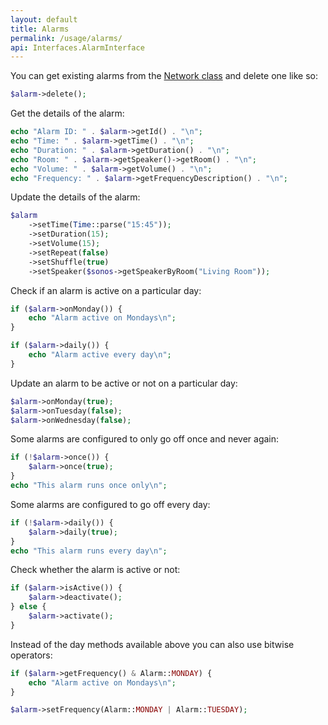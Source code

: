 ```yaml
---
layout: default
title: Alarms
permalink: /usage/alarms/
api: Interfaces.AlarmInterface
---
```


You can get existing alarms from the [Network class](../getting-started/#alarms) and delete one like so:

```php
$alarm->delete();
```


Get the details of the alarm:

```php
echo "Alarm ID: " . $alarm->getId() . "\n";
echo "Time: " . $alarm->getTime() . "\n";
echo "Duration: " . $alarm->getDuration() . "\n";
echo "Room: " . $alarm->getSpeaker()->getRoom() . "\n";
echo "Volume: " . $alarm->getVolume() . "\n";
echo "Frequency: " . $alarm->getFrequencyDescription() . "\n";
```


Update the details of the alarm:

```php
$alarm
    ->setTime(Time::parse("15:45"));
    ->setDuration(15);
    ->setVolume(15);
    ->setRepeat(false)
    ->setShuffle(true)
    ->setSpeaker($sonos->getSpeakerByRoom("Living Room"));
```


Check if an alarm is active on a particular day:

```php
if ($alarm->onMonday()) {
    echo "Alarm active on Mondays\n";
}

if ($alarm->daily()) {
    echo "Alarm active every day\n";
}
```


Update an alarm to be active or not on a particular day:

```php
$alarm->onMonday(true);
$alarm->onTuesday(false);
$alarm->onWednesday(false);
```


Some alarms are configured to only go off once and never again:

```php
if (!$alarm->once()) {
    $alarm->once(true);
}
echo "This alarm runs once only\n";
```


Some alarms are configured to go off every day:

```php
if (!$alarm->daily()) {
    $alarm->daily(true);
}
echo "This alarm runs every day\n";
```


Check whether the alarm is active or not:

```php
if ($alarm->isActive()) {
    $alarm->deactivate();
} else {
    $alarm->activate();
}
```


Instead of the day methods available above you can also use bitwise operators:

```php
if ($alarm->getFrequency() & Alarm::MONDAY) {
    echo "Alarm active on Mondays\n";
}

$alarm->setFrequency(Alarm::MONDAY | Alarm::TUESDAY);
```
